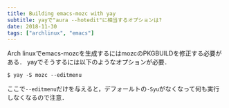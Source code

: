 ```yaml
---
title: Building emacs-mozc with yay
subtitle: yayで"aura --hotedit"に相当するオプションは?
date: 2018-11-30
tags: ["archlinux", "emacs"]
---
```


Arch linuxでemacs-mozcを生成するにはmozcのPKGBUILDを修正する必要がある．
yayでそうするには以下のようなオプションが必要．

```
$ yay -S mozc --editmenu
```

ここで`--editmenu`だけを与えると，デフォールトの`-Syu`がなくなって何も実行しなくなるので注意．
